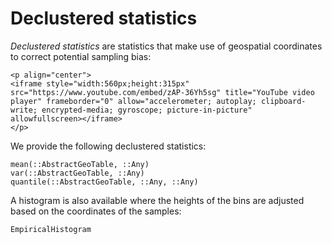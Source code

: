 # Declustered statistics

*Declustered statistics* are statistics that make use of geospatial
coordinates to correct potential sampling bias:

```@raw html
<p align="center">
<iframe style="width:560px;height:315px" src="https://www.youtube.com/embed/zAP-36Yh5sg" title="YouTube video player" frameborder="0" allow="accelerometer; autoplay; clipboard-write; encrypted-media; gyroscope; picture-in-picture" allowfullscreen></iframe>
</p>
```

We provide the following declustered statistics:

```@docs
mean(::AbstractGeoTable, ::Any)
var(::AbstractGeoTable, ::Any)
quantile(::AbstractGeoTable, ::Any, ::Any)
```

A histogram is also available where the heights of the bins
are adjusted based on the coordinates of the samples:

```@docs
EmpiricalHistogram
```